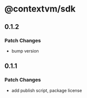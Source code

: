 # @contextvm/sdk

## 0.1.2

### Patch Changes

- bump version

## 0.1.1

### Patch Changes

- add publish script, package license
